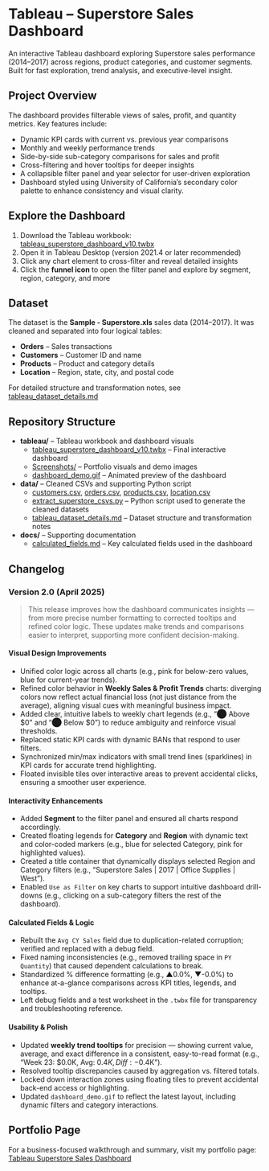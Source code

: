 # Tableau – Superstore Sales Dashboard

An interactive Tableau dashboard exploring Superstore sales performance (2014–2017) across regions, product categories, and customer segments. Built for fast exploration, trend analysis, and executive-level insight.

## Project Overview

The dashboard provides filterable views of sales, profit, and quantity metrics. Key features include:

- Dynamic KPI cards with current vs. previous year comparisons  
- Monthly and weekly performance trends  
- Side-by-side sub-category comparisons for sales and profit  
- Cross-filtering and hover tooltips for deeper insights  
- A collapsible filter panel and year selector for user-driven exploration
- Dashboard styled using University of California’s secondary color palette to enhance consistency and visual clarity.

## Explore the Dashboard
1. Download the Tableau workbook: [tableau_superstore_dashboard_v10.twbx](tableau/tableau_superstore_dashboard_v10.twbx) 
2. Open it in Tableau Desktop (version 2021.4 or later recommended)  
3. Click any chart element to cross-filter and reveal detailed insights  
4. Click the **funnel icon** to open the filter panel and explore by segment, region, category, and more

## Dataset

The dataset is the **Sample - Superstore.xls** sales data (2014–2017). It was cleaned and separated into four logical tables:

- **Orders** – Sales transactions  
- **Customers** – Customer ID and name  
- **Products** – Product and category details  
- **Location** – Region, state, city, and postal code  

For detailed structure and transformation notes, see [tableau_dataset_details.md](data/tableau_dataset_details.md)

## Repository Structure

- **tableau/** – Tableau workbook and dashboard visuals  
  - [tableau_superstore_dashboard_v10.twbx](tableau/tableau_superstore_dashboard_v10.twbx) – Final interactive dashboard  
  - [Screenshots/](tableau/Screenshots/) – Portfolio visuals and demo images  
  - [dashboard_demo.gif](tableau/dashboard_demo.gif) – Animated preview of the dashboard  
- **data/** – Cleaned CSVs and supporting Python script  
  - [customers.csv](data/customers.csv), [orders.csv](data/orders.csv), [products.csv](data/products.csv), [location.csv](data/location.csv)  
  - [extract_superstore_csvs.py](data/extract_superstore_csvs.py) – Python script used to generate the cleaned datasets  
  - [tableau_dataset_details.md](data/tableau_dataset_details.md) – Dataset structure and transformation notes  
- **docs/** – Supporting documentation  
  - [calculated_fields.md](docs/calculated_fields.md) – Key calculated fields used in the dashboard
 
## Changelog

### Version 2.0 (April 2025)

> This release improves how the dashboard communicates insights — from more precise number formatting to corrected tooltips and refined color logic. These updates make trends and comparisons easier to interpret, supporting more confident decision-making.

#### Visual Design Improvements
- Unified color logic across all charts (e.g., pink for below-zero values, blue for current-year trends).
- Refined color behavior in **Weekly Sales & Profit Trends** charts: diverging colors now reflect actual financial loss (not just distance from the average), aligning visual cues with meaningful business impact.
- Added clear, intuitive labels to weekly chart legends (e.g., “⬤ Above $0” and “⬤ Below $0”) to reduce ambiguity and reinforce visual thresholds.
- Replaced static KPI cards with dynamic BANs that respond to user filters.
- Synchronized min/max indicators with small trend lines (sparklines) in KPI cards for accurate trend highlighting.
- Floated invisible tiles over interactive areas to prevent accidental clicks, ensuring a smoother user experience.

#### Interactivity Enhancements
- Added **Segment** to the filter panel and ensured all charts respond accordingly.
- Created floating legends for **Category** and **Region** with dynamic text and color-coded markers (e.g., blue for selected Category, pink for highlighted values).
- Created a title container that dynamically displays selected Region and Category filters (e.g., “Superstore Sales | 2017 | Office Supplies | West”).
- Enabled `Use as Filter` on key charts to support intuitive dashboard drill-downs (e.g., clicking on a sub-category filters the rest of the dashboard).

#### Calculated Fields & Logic
- Rebuilt the `Avg CY Sales` field due to duplication-related corruption; verified and replaced with a debug field.
- Fixed naming inconsistencies (e.g., removed trailing space in `PY Quantity`) that caused dependent calculations to break.
- Standardized % difference formatting (e.g., ▲0.0%, ▼-0.0%) to enhance at-a-glance comparisons across KPI titles, legends, and tooltips.
- Left debug fields and a test worksheet in the `.twbx` file for transparency and troubleshooting reference.

#### Usability & Polish
- Updated **weekly trend tooltips** for precision — showing current value, average, and exact difference in a consistent, easy-to-read format (e.g., “Week 23: $0.0K, Avg: $0.4K, Diff: -$0.4K”).
- Resolved tooltip discrepancies caused by aggregation vs. filtered totals.
- Locked down interaction zones using floating tiles to prevent accidental back-end access or highlighting.
- Updated `dashboard_demo.gif` to reflect the latest layout, including dynamic filters and category interactions.

## Portfolio Page

For a business-focused walkthrough and summary, visit my portfolio page:  
[Tableau Superstore Sales Dashboard](https://tonynick.notion.site/Tableau-Superstore-Sales-Dashboard-1ca9c67da0d480a6ad81fbc3b0add2b5)
